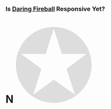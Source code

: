 ### Is [Daring Fireball](http://www.daringfireball.net) Responsive Yet?

# N <svg id="df-svg" width="205px" height="205px" viewBox="0 0 205 205" version="1.1" xmlns="http://www.w3.org/2000/svg" xmlns:xlink="http://www.w3.org/1999/xlink"><g id="df-outer" stroke="none" stroke-width="1" fill="none" fill-rule="evenodd" ><g id="df-mid"  transform="translate(-535.000000, -268.000000)" fill="#DDDDDD"><g id="df" transform="translate(535.000000, 268.000000)"><path d="M102.5,205 C159.109187,205 205,159.109187 205,102.5 C205,45.8908131 159.109187,0 102.5,0 C45.8908131,0 0,45.8908131 0,102.5 C0,159.109187 45.8908131,205 102.5,205 L102.5,205 Z M47.1832467,182.810472 L68.9999994,113 L13.9205202,72.9175549 L80.5130859,72.917557 L102.5,5 L124.486908,72.917557 L191.07948,72.9175549 L137.000003,113 L159.774866,182.810472 L102.499997,142.412088 L47.1832467,182.810472 Z" ></path></g></g></g></svg>
